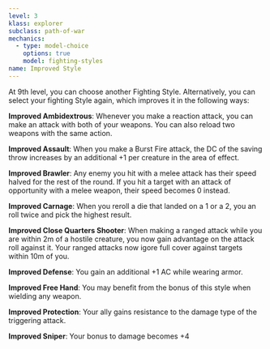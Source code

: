 ```yaml
---
level: 3
klass: explorer
subclass: path-of-war
mechanics:
  - type: model-choice
    options: true
    model: fighting-styles
name: Improved Style
---
```

At 9th level, you can choose another Fighting Style. Alternatively, you can select your fighting Style again,
which improves it in the following ways:

__Improved Ambidextrous__: Whenever you make a reaction attack, you can make an attack with both of your weapons. You can also reload two weapons with the same action.

__Improved Assault__: When you make a Burst Fire attack, the DC of the saving throw increases by an additional +1 per creature in the area of effect.

__Improved Brawler__: Any enemy you hit with a melee attack has their speed halved for the rest of the round. If you hit a target with an attack of opportunity with a melee weapon, their speed becomes 0 instead.

__Improved Carnage__: When you reroll a die that landed on a 1 or a 2, you an roll twice and pick the highest result.

__Improved Close Quarters Shooter__: When making a ranged attack while you are within 2m of a hostile creature, you now gain advantage on the attack roll against it. Your ranged attacks now igore full cover against targets within 10m of you.

__Improved Defense__: You gain an additional +1 AC while wearing armor.

__Improved Free Hand__: You may benefit from the bonus of this style when wielding any weapon.

__Improved Protection__: Your ally gains resistance to the damage type of the triggering attack.

__Improved Sniper__: Your bonus to damage becomes +4
